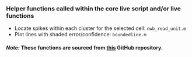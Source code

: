 ### Helper functions called within the core live script and/or live functions
  - Locate spikes within each cluster for the selected cell: `nwb_read_unit.m` 
  - Plot lines with shaded error/confidence: `boundedline.m` 

#### *Note:* These functions are sourced from [this](https://github.com/rutishauserlab/cogboundary-zheng/tree/main/analysisNWB/helpers) GitHub repository.
